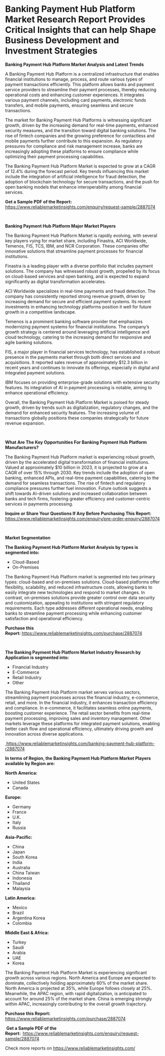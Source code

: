 <p><h1>Banking Payment Hub Platform Market Research Report Provides Critical Insights that can help Shape Business Development and Investment Strategies</h1></p><p><strong>Banking Payment Hub Platform Market Analysis and Latest Trends</strong></p>
<p><p>A Banking Payment Hub Platform is a centralized infrastructure that enables financial institutions to manage, process, and route various types of payment transactions efficiently. This platform allows banks and payment service providers to streamline their payment processes, thereby reducing operational costs and enhancing customer experiences. It integrates various payment channels, including card payments, electronic funds transfers, and mobile payments, ensuring seamless and secure transactions.</p><p>The market for Banking Payment Hub Platforms is witnessing significant growth, driven by the increasing demand for real-time payments, enhanced security measures, and the transition toward digital banking solutions. The rise of fintech companies and the growing preference for contactless and mobile payments further contribute to this expansion. As regulatory pressures for compliance and risk management increase, banks are increasingly adopting these platforms to ensure compliance while optimizing their payment processing capabilities.</p><p>The Banking Payment Hub Platform Market is expected to grow at a CAGR of 12.4% during the forecast period. Key trends influencing this market include the integration of artificial intelligence for fraud detection, the adoption of blockchain technology for secure transactions, and the push for open banking models that enhance interoperability among financial services.</p></p>
<p><strong>Get a Sample PDF of the Report:&nbsp;</strong> <a href="https://www.reliablemarketinsights.com/enquiry/request-sample/2887074?utm_campaign=3289&utm_medium=2&utm_source=Github&utm_content=ia&utm_term=13032025&utm_id=banking-payment-hub-platform">https://www.reliablemarketinsights.com/enquiry/request-sample/2887074</a></p>
<p>&nbsp;</p>
<p><strong>Banking Payment Hub Platform Major Market Players</strong></p>
<p><p>The Banking Payment Hub Platform Market is rapidly evolving, with several key players vying for market share, including Finastra, ACI Worldwide, Temenos, FIS, TCS, IBM, and NCR Corporation. These companies offer innovative solutions that streamline payment processes for financial institutions.</p><p>Finastra is a leading player with a diverse portfolio that includes payment solutions. The company has witnessed robust growth, propelled by its focus on cloud-based services and open banking, and is expected to expand significantly as digital transformation accelerates. </p><p>ACI Worldwide specializes in real-time payments and fraud detection. The company has consistently reported strong revenue growth, driven by increasing demand for secure and efficient payment systems. Its recent investments in enhancing technology platforms position it well for future growth in a competitive landscape.</p><p>Temenos is a prominent banking software provider that emphasizes modernizing payment systems for financial institutions. The company’s growth strategy is centered around leveraging artificial intelligence and cloud technology, catering to the increasing demand for responsive and agile banking solutions.</p><p>FIS, a major player in financial services technology, has established a robust presence in the payments market through both direct services and acquisitions. It reported sales revenue of approximately $12.3 billion in recent years and continues to innovate its offerings, especially in digital and integrated payment solutions.</p><p>IBM focuses on providing enterprise-grade solutions with extensive security features. Its integration of AI in payment processing is notable, aiming to enhance operational efficiency.</p><p>Overall, the Banking Payment Hub Platform Market is poised for steady growth, driven by trends such as digitalization, regulatory changes, and the demand for enhanced security features. The increasing volume of transactions globally positions these companies strategically for future revenue expansion.</p></p>
<p>&nbsp;</p>
<p><strong>What Are The Key Opportunities For Banking Payment Hub Platform Manufacturers?</strong></p>
<p><p>The Banking Payment Hub Platform market is experiencing robust growth, driven by the accelerated digital transformation of financial institutions. Valued at approximately $10 billion in 2023, it is projected to grow at a CAGR of over 15% through 2030. Key trends include the adoption of open banking, enhanced APIs, and real-time payment capabilities, catering to the demand for seamless transactions. The rise of fintech and regulatory compliance pressures further fuel innovation. Future outlook suggests a shift towards AI-driven solutions and increased collaboration between banks and tech firms, fostering greater efficiency and customer-centric services in payments processing.</p></p>
<p><strong>Inquire or Share Your Questions If Any Before Purchasing This Report:</strong> <a href="https://www.reliablemarketinsights.com/enquiry/pre-order-enquiry/2887074?utm_campaign=3289&utm_medium=2&utm_source=Github&utm_content=ia&utm_term=13032025&utm_id=banking-payment-hub-platform">https://www.reliablemarketinsights.com/enquiry/pre-order-enquiry/2887074</a></p>
<p>&nbsp;</p>
<p><strong>Market Segmentation</strong></p>
<p><strong>The Banking Payment Hub Platform Market Analysis by types is segmented into:</strong></p>
<p><ul><li>Cloud-Based</li><li>On-Premises</li></ul></p>
<p><p>The Banking Payment Hub Platform market is segmented into two primary types: cloud-based and on-premises solutions. Cloud-based platforms offer flexibility, scalability, and reduced infrastructure costs, allowing banks to easily integrate new technologies and respond to market changes. In contrast, on-premises solutions provide greater control over data security and customization, appealing to institutions with stringent regulatory requirements. Each type addresses different operational needs, enabling banks to streamline payment processing while enhancing customer satisfaction and operational efficiency.</p></p>
<p><strong>Purchase this Report:&nbsp;</strong><a href="https://www.reliablemarketinsights.com/purchase/2887074?utm_campaign=3289&utm_medium=2&utm_source=Github&utm_content=ia&utm_term=13032025&utm_id=banking-payment-hub-platform">https://www.reliablemarketinsights.com/purchase/2887074</a></p>
<p>&nbsp;</p>
<p><strong>The Banking Payment Hub Platform Market Industry Research by Application is segmented into:</strong></p>
<p><ul><li>Financial Industry</li><li>E-Commerce</li><li>Retail Industry</li><li>Other</li></ul></p>
<p><p>The Banking Payment Hub Platform market serves various sectors, streamlining payment processes across the financial industry, e-commerce, retail, and more. In the financial industry, it enhances transaction efficiency and compliance. In e-commerce, it facilitates seamless online payments, boosting customer experience. The retail sector benefits from real-time payment processing, improving sales and inventory management. Other markets leverage these platforms for integrated payment solutions, enabling better cash flow and operational efficiency, ultimately driving growth and innovation across diverse applications.</p></p>
<p><a href="https://www.reliablemarketinsights.com/banking-payment-hub-platform-r2887074?utm_campaign=3289&utm_medium=2&utm_source=Github&utm_content=ia&utm_term=13032025&utm_id=banking-payment-hub-platform">&nbsp;https://www.reliablemarketinsights.com/banking-payment-hub-platform-r2887074</a></p>
<p><strong>In terms of Region, the Banking Payment Hub Platform Market Players available by Region are:</strong></p>
<p>
    <p> <strong> North America: </strong>
        <ul>
            <li>United States</li>
            <li>Canada</li>
        </ul>
        </p> 
    <p> <strong> Europe: </strong>
        <ul>
            <li>Germany</li>
            <li>France</li>
            <li>U.K.</li>
            <li>Italy</li>
            <li>Russia</li>
        </ul>
        </p> 
    <p> <strong> Asia-Pacific: </strong>
        <ul>
            <li>China</li>
            <li>Japan</li>
            <li>South Korea</li>
            <li>India</li>
            <li>Australia</li>
            <li>China Taiwan</li>
            <li>Indonesia</li>
            <li>Thailand</li>
            <li>Malaysia</li>
        </ul>
        </p> 
    <p> <strong> Latin America: </strong>
        <ul>
            <li>Mexico</li>
            <li>Brazil</li>
            <li>Argentina Korea</li>
            <li>Colombia</li>
        </ul>
        </p> 
    <p> <strong> Middle East & Africa: </strong>
        <ul>
            <li>Turkey</li>
            <li>Saudi</li>
            <li>Arabia</li>
            <li>UAE</li>
            <li>Korea</li>
        </ul>
    </p>
    </p>
<p><p>The Banking Payment Hub Platform Market is experiencing significant growth across various regions. North America and Europe are expected to dominate, collectively holding approximately 60% of the market share. North America is projected at 35%, while Europe follows closely at 25%. Meanwhile, the APAC region, with rapid digitalization, is anticipated to account for around 25% of the market share. China is emerging strongly within APAC, increasingly contributing to the overall growth trajectory.</p></p>
<p><strong>Purchase this Report: </strong><a href="https://www.reliablemarketinsights.com/purchase/2887074?utm_campaign=3289&utm_medium=2&utm_source=Github&utm_content=ia&utm_term=13032025&utm_id=banking-payment-hub-platform">https://www.reliablemarketinsights.com/purchase/2887074</a></p>
<p>&nbsp;<strong>Get a Sample PDF of the Report:&nbsp;&nbsp;</strong><a href="https://www.reliablemarketinsights.com/enquiry/request-sample/2887074?utm_campaign=3289&utm_medium=2&utm_source=Github&utm_content=ia&utm_term=13032025&utm_id=banking-payment-hub-platform">https://www.reliablemarketinsights.com/enquiry/request-sample/2887074</a></p>
<p><strong></strong></p>
<p>Check more reports on <a href="https://www.reliablemarketinsights.com/?utm_campaign=3289&utm_medium=2&utm_source=Github&utm_content=ia&utm_term=13032025&utm_id=banking-payment-hub-platform">https://www.reliablemarketinsights.com/</a></p>
